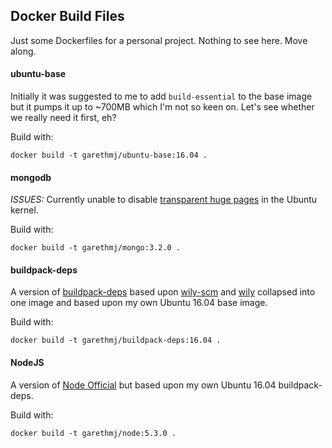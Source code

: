 Docker Build Files
----------------------

Just some Dockerfiles for a personal project. Nothing to see here. Move along.

#### ubuntu-base

Initially it was suggested to me to add `build-essential` to the base image but it pumps it up to ~700MB which I'm not so keen on. Let's see whether we really need it first, eh?

Build with:

	docker build -t garethmj/ubuntu-base:16.04 .

#### mongodb

*ISSUES:*
Currently unable to disable [transparent huge pages](https://docs.mongodb.org/master/tutorial/transparent-huge-pages/) in the Ubuntu kernel.

Build with:

	docker build -t garethmj/mongo:3.2.0 .

#### buildpack-deps

A version of [buildpack-deps](https://hub.docker.com/r/library/buildpack-deps/) based upon [wily-scm](https://github.com/docker-library/buildpack-deps/blob/1845b3f918f69b4c97912b0d4d68a5658458e84f/wily/scm/Dockerfile) and [wily](https://github.com/docker-library/buildpack-deps/blob/ca0f463579583f030cb5c8eb2c8dac207709feb5/wily/Dockerfile) collapsed into one image and based upon my own Ubuntu 16.04 base image.

Build with:

	docker build -t garethmj/buildpack-deps:16.04 .

#### NodeJS

A version of [Node Official](https://hub.docker.com/_/node/) but based upon my own Ubuntu 16.04 buildpack-deps.

Build with:

	docker build -t garethmj/node:5.3.0 .

